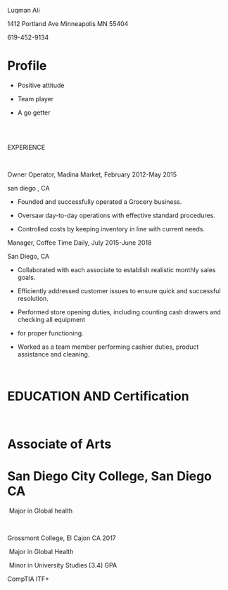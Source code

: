 <p dir="ltr">Luqman Ali</p>
<p dir="ltr">1412 Portland Ave Minneapolis MN 55404</p>
<p dir="ltr">619-452-9134</p>
<h1 dir="ltr">Profile&nbsp;</h1>
<ul>
<li dir="ltr">
<p dir="ltr">Positive attitude&nbsp;</p>
</li>
<li dir="ltr">
<p dir="ltr">Team player&nbsp;</p>
</li>
<li dir="ltr">
<p dir="ltr">A go getter&nbsp;</p>
</li>
</ul>
<p><br /><br /></p>
<p dir="ltr">EXPERIENCE</p>
<p>&nbsp;</p>
<p dir="ltr">Owner Operator, Madina Market, February 2012-May 2015</p>
<p dir="ltr">san diego , CA</p>
<ul>
<li dir="ltr">
<p dir="ltr">Founded and successfully operated a Grocery business.</p>
</li>
<li dir="ltr">
<p dir="ltr">Oversaw day-to-day operations with effective standard procedures.</p>
</li>
<li dir="ltr">
<p dir="ltr">Controlled costs by keeping inventory in line with current needs.</p>
</li>
</ul>
<p dir="ltr">Manager, Coffee Time Daily, July 2015-June 2018</p>
<p dir="ltr">San Diego, CA</p>
<ul>
<li dir="ltr">
<p dir="ltr">Collaborated with each associate to establish realistic monthly sales goals.</p>
</li>
<li dir="ltr">
<p dir="ltr">Efficiently addressed customer issues to ensure quick and successful resolution.</p>
</li>
<li dir="ltr">
<p dir="ltr">Performed store opening duties, including counting cash drawers and checking all equipment</p>
</li>
<li dir="ltr">
<p dir="ltr">for proper functioning.</p>
</li>
<li dir="ltr">
<p dir="ltr">Worked as a team member performing cashier duties, product assistance and cleaning.</p>
</li>
</ul>
<p>&nbsp;</p>
<h1 dir="ltr">EDUCATION AND Certification&nbsp;</h1>
<p>&nbsp;</p>
<h1 dir="ltr">Associate of Arts</h1>
<h1 dir="ltr">San Diego City College, San Diego CA&nbsp;</h1>
<p dir="ltr">&nbsp;Major in Global health</p>
<p>&nbsp;</p>
<p dir="ltr">Grossmont College, El Cajon CA 2017</p>
<p dir="ltr">&nbsp;Major in Global Health</p>
<p dir="ltr">&nbsp;Minor in University Studies [3.4] GPA</p>
<p dir="ltr">CompTIA ITF+</p>
<p>&nbsp;</p>
